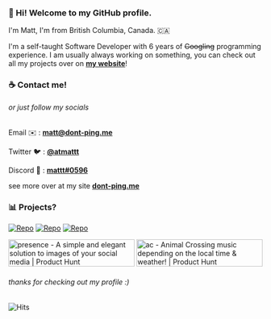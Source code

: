 ### **👋 Hi! Welcome to my GitHub profile.**

I'm Matt, I'm from British Columbia, Canada. 🇨🇦

I'm a self-taught Software Developer with 6 years of ~~Googling~~ programming experience.
I am usually always working on something, you can check out all my projects over on [**my website**](https://dont-ping.me)!

### ☕ **Contact me!**

###### or just follow my socials

Email ✉️ : [**matt@dont-ping.me**](mailto:matt@dont-ping.me)

Twitter 🐦 : [**@atmattt**](https://dont-ping.me/twitter)

Discord 💬 : [**mattt#0596**](https://dont-ping.me/discord)

see more over at my site [**dont-ping.me**](https://dont-ping.me)

### 📊 **Projects?**

[![Repo](https://github-readme-stats.vercel.app/api/pin/?username=punctuations&repo=presence&title_color=fff&icon_color=f9f9f9&text_color=9f9f9f&bg_color=151515)](https://github.com/punctuations/presence)
[![Repo](https://github-readme-stats.vercel.app/api/pin/?username=punctuations&repo=ac&title_color=fff&icon_color=f9f9f9&text_color=9f9f9f&bg_color=151515)](https://github.com/punctuations/ac)
[![Repo](https://github-readme-stats.vercel.app/api/pin/?username=punctuations&repo=use-listen-along&title_color=fff&icon_color=f9f9f9&text_color=9f9f9f&bg_color=151515)](https://github.com/punctuations/use-listen-along)

<a href="https://www.producthunt.com/posts/presence-8?utm_source=badge-featured&utm_medium=badge&utm_souce=badge-presence-8" target="_blank"><img src="https://api.producthunt.com/widgets/embed-image/v1/featured.svg?post_id=306714&theme=dark" alt="presence - A simple and elegant solution to images of your social media | Product Hunt" style="width: 250px; height: 54px;" width="250" height="54" /></a> <a href="https://www.producthunt.com/posts/ac?utm_source=badge-featured&utm_medium=badge&utm_souce=badge-ac" target="_blank"><img src="https://api.producthunt.com/widgets/embed-image/v1/featured.svg?post_id=279749&theme=dark" alt="ac - Animal Crossing music depending on the local time & weather! | Product Hunt" style="width: 250px; height: 54px;" width="250" height="54" /></a>

###### thanks for checking out my profile :)
![Hits](https://hits-app.vercel.app/hits?url=https://github.com/punctuations)
